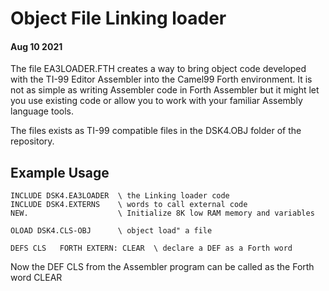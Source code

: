 # Object File Linking loader
#### Aug 10 2021

The file EA3LOADER.FTH creates a way to bring object code developed with the
TI-99 Editor Assembler into the Camel99 Forth environment. It is not as
simple as writing Assembler code in Forth Assembler but it might let you use
existing code or allow you to work with your familiar Assembly language tools.

The files exists as TI-99 compatible files in the DSK4.OBJ folder of the
repository.

## Example Usage
```
INCLUDE DSK4.EA3LOADER  \ the Linking loader code
INCLUDE DSK4.EXTERNS    \ words to call external code
NEW.                    \ Initialize 8K low RAM memory and variables

OLOAD DSK4.CLS-OBJ      \ object load" a file

DEFS CLS   FORTH EXTERN: CLEAR  \ declare a DEF as a Forth word
```
Now the DEF CLS from the Assembler program can be called as the Forth word CLEAR
